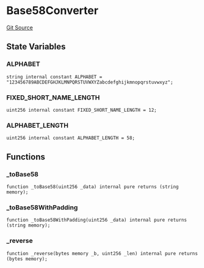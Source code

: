 # Base58Converter
[Git Source](https://github.com/aboutcircles/circles-contracts-v2/blob/9fbbffb44eda7934ea8adf9354e5f09f6b15b8b2/src/names/Base58Converter.sol)


## State Variables
### ALPHABET

```solidity
string internal constant ALPHABET = "123456789ABCDEFGHJKLMNPQRSTUVWXYZabcdefghijkmnopqrstuvwxyz";
```


### FIXED_SHORT_NAME_LENGTH

```solidity
uint256 internal constant FIXED_SHORT_NAME_LENGTH = 12;
```


### ALPHABET_LENGTH

```solidity
uint256 internal constant ALPHABET_LENGTH = 58;
```


## Functions
### _toBase58


```solidity
function _toBase58(uint256 _data) internal pure returns (string memory);
```

### _toBase58WithPadding


```solidity
function _toBase58WithPadding(uint256 _data) internal pure returns (string memory);
```

### _reverse


```solidity
function _reverse(bytes memory _b, uint256 _len) internal pure returns (bytes memory);
```

